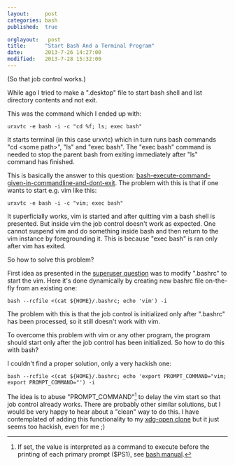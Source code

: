 ```yaml
---
layout:     post
categories: bash
published:  true

orglayout:   post
title:      "Start Bash And a Terminal Program"
date:       2013-7-26 14:27:00
modified:   2013-7-28 15:32:00
---
```


(So that job control works.)

While ago I tried to make a ".desktop" file to start bash shell and list directory
contents and not exit.

This was the command which I ended up with:

    urxvtc -e bash -i -c "cd %f; ls; exec bash"

It starts terminal (in this case urxvtc) which in turn runs bash commands "cd
\<some path\>", "ls" and "exec bash". The "exec bash" command is needed to stop
the parent bash from exiting immediately after "ls" command has finished.

This is basically the answer to this question:
[bash-execute-command-given-in-commandline-and-dont-exit][superuser-bash]. The
problem with this is that if one wants to start e.g. vim like this:

    urxvtc -e bash -i -c "vim; exec bash"

It superficially works, vim is started and after quitting vim a bash shell is
presented. But inside vim the job control doesn't work as expected. One cannot
suspend vim and do something inside bash and then return to the vim instance by
foregrounding it. This is because "exec bash" is ran only after vim has exited.

So how to solve this problem?

First idea as presented in the [superuser question][superuser-bash-a1] was to
modify ".bashrc" to start the vim. Here it's done dynamically by creating new
bashrc file on-the-fly from an existing one:

    bash --rcfile <(cat ${HOME}/.bashrc; echo 'vim') -i

The problem with this is that the job control is initialized only after
".bashrc" has been processed, so it still doesn't work with vim.

To overcome this problem with vim or any other program, the program should start
only after the job control has been initialized. So how to do this with bash?

I couldn't find a proper solution, only a very hackish one:

    bash --rcfile <(cat ${HOME}/.bashrc; echo 'export PROMPT_COMMAND="vim;
    export PROMPT_COMMAND="') -i

The idea is to abuse "PROMPT_COMMAND"[^1] to delay the vim start so that job
control already works. There are probably other similar solutions, but I would
be very happy to hear about a "clean" way to do this. I have contemplated of
adding this functionality to my [xdg-open clone][pyxdg-open] but it just seems
too hackish, even for me ;)

[^1]: If set, the value is interpreted as a command to execute before the
      printing of each primary prompt ($PS1), see [bash manual][bash-manual].

[superuser-bash]: http://superuser.com/questions/344478/bash-execute-command-given-in-commandline-and-dont-exit/
                  "bash: execute command given in commandline and don't exit"
[superuser-bash-a1]: http://superuser.com/a/344486
[pyxdg-open]: https://github.com/wor/pyxdg-open
[bash-manual]: http://www.gnu.org/software/bash/manual/bashref.html#Bash-Variables
